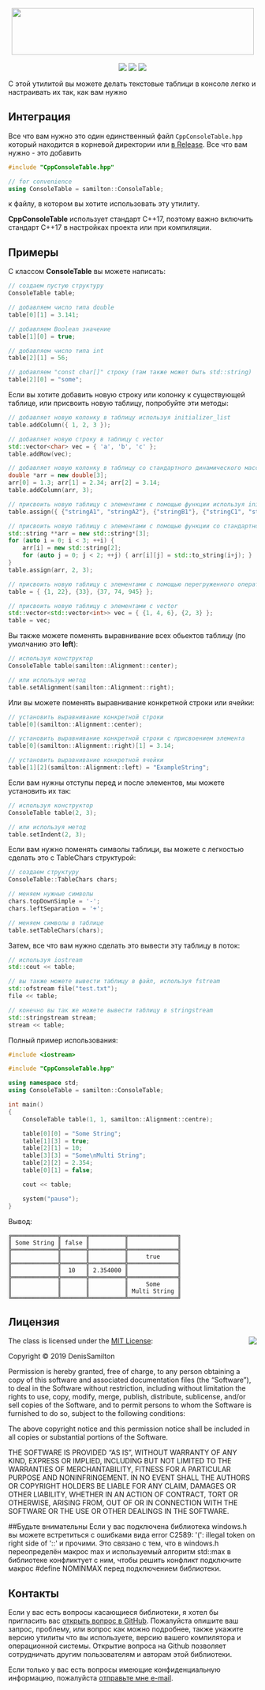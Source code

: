 <p align="center">
<img src="https://lh3.googleusercontent.com/QLx9TsSHq9v7E67EZXvrImzdo7s9_3572ikFL5Q35-eIuLG2RthAI4JyGobylI4J3L_NhNesi4LVfUhMCHvd6RLh5f3998g4EDZzyh5Mq99JNBhUGf7DKXGGQ1tfk588VectgFbhqkVqwNAtV1hGjM8JS-p3AHDYA69zNMKRMA_fpfHoAaqjSu7Ai4pTTavSvYIjY3dkfmYredSsO82xXBxtLmHKHzVgUpj2ghXQzojh7HVSVhh3t5IPNumW3fgkoagum_XVNIuf6PFlZvN4bt4ce7jmrOftdPMqeyg2VqaaJ9mQ2UiHoALszH7I37SujHKQtMM-pRI006_Zhtz0lR_iWiZAJeaYROa_OeEXRFg9zv9iHCnAenNZKgTQsFhoH9XD9ssQrGoNh6jCwP8qWo-Hpws1bvCPfsFSd9gV7nyHGEuZKP2FxjbUHG7OCFmB9nIDtP5vhfHpelAaCOGHsH3BEOZdRNcp_KEYeJQVvhi3A6ptueKeyT6lAvp-QjXRXT2OuimZMh_wBPi6h4XAilUkdsHPqqFvvQHtwtJxD7TULEbEfAEpoHoX8TqNAjalQu2LYFpZOgO0NFPYQwXb7oS7fDdVXrPJgIYRonPhhCZvLwLvCUI3O64pVZzWZHO4M5Iu1jJfYRJwTxvOXC12qjQ9kQ=w832-h161-no" width="491" height="95">
<br><br>
<a href="https://opensource.org/licenses/MIT" alt="License">
	<img src="https://img.shields.io/github/license/DenisSamilton/CppConsoleTable.svg" /></a>
<a href="https://github.com/DenisSamilton/CppConsoleTable/issues" alt="Open issues">
        <img src="https://img.shields.io/github/issues/DenisSamilton/CppConsoleTable.svg" /></a>
<a href="https://github.com/DenisSamilton/CppConsoleTable/releases/latest" alt="Latest release">
        <img src="https://img.shields.io/github/release/DenisSamilton/CppConsoleTable.svg" /></a>
</p>

С этой утилитой вы можете делать текстовые таблици в консоле легко и настраивать их так, как вам нужно

## Интеграция

Все что вам нужно это один единственный файл `CppConsoleTable.hpp` который находится в корневой директории или [в Release](https://github.com/DenisSamilton/CppConsoleTable/releases). Все что вам нужно - это добавить

```cpp
#include "CppConsoleTable.hpp"

// for convenience
using ConsoleTable = samilton::ConsoleTable;
```

к файлу, в котором вы хотите использовать эту утилиту.

**CppConsoleTable** использует стандарт C++17, поэтому важно включить стандарт C++17 в настройках проекта или при компиляции.

## Примеры

С классом **ConsoleTable** вы можете написать:

```C++
// создаем пустую структуру
ConsoleTable table;

// добавляем число типа double
table[0][1] = 3.141;

// добавляем Boolean значение
table[1][0] = true;

// добавляем число типа int
table[2][1] = 56;

// добавляем "const char[]" строку (там также может быть std::string)
table[2][0] = "some";
```

Если вы хотите добавить новую строку или колонку к существующей таблице, или присвоить новую таблицу, попробуйте эти методы:

```C++
// добавляет новую колонку в таблицу используя initializer_list
table.addColumn({ 1, 2, 3 }); 

// добавляет новую строку в таблицу с vector
std::vector<char> vec = { 'a', 'b', 'c' };
table.addRow(vec);

// добавляет новую колонку в таблицу со стандартного динамического массива
double *arr = new double[3];
arr[0] = 1.3; arr[1] = 2.34; arr[2] = 3.14;
table.addColumn(arr, 3);

// присвоить новую таблицу с элементами с помощью функции используя initializer_list
table.assign({ {"stringA1", "stringA2"}, {"stringB1"}, {"stringC1", "stringC2", "stringC3"} }); 

// присвоить новую таблицу с элементами с помощью функции со стандартного динамического массива
std::string **arr = new std::string*[3];
for (auto i = 0; i < 3; ++i) {
	arr[i] = new std::string[2];
	for (auto j = 0; j < 2; ++j) { arr[i][j] = std::to_string(i+j); }
}
table.assign(arr, 2, 3);

// присвоить новую таблицу с элементами с помощью перегруженного оператора присваивания используя initializer_list
table = { {1, 22}, {33}, {37, 74, 945} }; 

// присвоить новую таблицу с элементами с vector
std::vector<std::vector<int>> vec = { {1, 4, 6}, {2, 3} };
table = vec;
```

Вы также можете поменять выравнивание всех обьектов таблицу (по умолчанию это **left**):

```C++
// используя конструктор
ConsoleTable table(samilton::Alignment::center);

// или используя метод
table.setAlignment(samilton::Alignment::right);
```

Или вы можете поменять выравнивание конкретной строки или ячейки:

```C++
// установить выравнивание конкретной строки
table[0](samilton::Alignment::center);

// установить выравнивание конкретной строки с присвоением элемента
table[0](samilton::Alignment::right)[1] = 3.14;

// установить выравнивание конкретной ячейки
table[1][2](samilton::Alignment::left) = "ExampleString";
```

Если вам нужны отступы перед и после элементов, мы можете установить их так:

```C++
// используя конструктор
ConsoleTable table(2, 3);

// или используя метод
table.setIndent(2, 3);
```

Если вам нужно поменять символы таблици, вы можете с легкостью сделать это с TableChars структурой:

```C++
// создаем структуру
ConsoleTable::TableChars chars;

// меняем нужные символы
chars.topDownSimple = '-';
chars.leftSeparation = '+';

// меняем символы в таблице
table.setTableChars(chars);
```

Затем, все что вам нужно сделать это вывести эту таблицу в поток:

```C++
// используя iostream
std::cout << table;

// вы также можете вывести таблицу в файл, используя fstream
std::ofstream file("test.txt");
file << table;

// конечно вы так же можете вывести таблицу в stringstream
std::stringstream stream;
stream << table;
```

Полный пример использования:

```C++
#include <iostream>

#include "CppConsoleTable.hpp"

using namespace std;
using ConsoleTable = samilton::ConsoleTable;

int main()
{
	ConsoleTable table(1, 1, samilton::Alignment::centre);

	table[0][0] = "Some String";
	table[1][3] = true;
	table[2][1] = 10;
	table[3][3] = "Some\nMulti String";
	table[2][2] = 2.354;
	table[0][1] = false;

	cout << table;

	system("pause");
}
```
Вывод:
```
╔═════════════╦═══════╦══════════╦══════════════╗
║ Some String ║ false ║          ║              ║
╠═════════════╬═══════╬══════════╬══════════════╣
║             ║       ║          ║     true     ║
╠═════════════╬═══════╬══════════╬══════════════╣
║             ║  10   ║ 2.354000 ║              ║
╠═════════════╬═══════╬══════════╬══════════════╣
║             ║       ║          ║     Some     ║
║             ║       ║          ║ Multi String ║
╚═════════════╩═══════╩══════════╩══════════════╝
```

## Лицензия

<img align="right" src="http://opensource.org/trademarks/opensource/OSI-Approved-License-100x137.png">

The class is licensed under the [MIT License](http://opensource.org/licenses/MIT):

Copyright &copy; 2019 DenisSamilton

Permission is hereby granted, free of charge, to any person obtaining a copy of this software and associated documentation files (the “Software”), to deal in the Software without restriction, including without limitation the rights to use, copy, modify, merge, publish, distribute, sublicense, and/or sell copies of the Software, and to permit persons to whom the Software is furnished to do so, subject to the following conditions:

The above copyright notice and this permission notice shall be included in all copies or substantial portions of the Software.

THE SOFTWARE IS PROVIDED “AS IS”, WITHOUT WARRANTY OF ANY KIND, EXPRESS OR IMPLIED, INCLUDING BUT NOT LIMITED TO THE WARRANTIES OF MERCHANTABILITY, FITNESS FOR A PARTICULAR PURPOSE AND NONINFRINGEMENT. IN NO EVENT SHALL THE AUTHORS OR COPYRIGHT HOLDERS BE LIABLE FOR ANY CLAIM, DAMAGES OR OTHER LIABILITY, WHETHER IN AN ACTION OF CONTRACT, TORT OR OTHERWISE, ARISING FROM, OUT OF OR IN CONNECTION WITH THE SOFTWARE OR THE USE OR OTHER DEALINGS IN THE SOFTWARE.

##Будьте внимательны
Если у вас подключена библиотека windows.h вы можете встретиться с ошибками вида error C2589: '(': illegal token on right side of '::' и прочими. Это связано с тем, что в windows.h переопределён макрос max и используемый алгоритм std::max в библиотеке конфликтует с ним, чтобы решить конфликт подключите макрос #define NOMINMAX перед подключением библиотеки.

## Контакты

Если у вас есть вопросы касающиеся библиотеки, я хотел бы пригласить вас [открыть вопрос в GitHub](https://github.com/DenisSamilton/CppConsoleTable/issues/new). Пожалуйста опишите ваш запрос, проблему, или вопрос как можно подробнее, также укажите версию утилиты что вы используете, версию вашего компилятора и операционной системы. Открытие вопроса на Github позволяет сотрудничать другим пользователям и авторам этой библиотеки.

Если только у вас есть вопросы имеющие конфиденциальную информацию, пожалуйста [отправьте мне e-mail](mailto:d.bogdan99@gmail.com).
